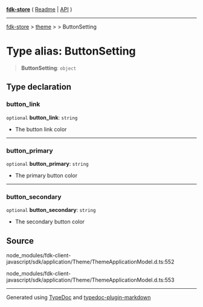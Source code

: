 [**fdk-store**](../../../README.md) ( [Readme](../../../README.md) \| [API](../../../API.md) )

---

[fdk-store](../../../API.md) > [theme](../../README.md) > [<internal>](../README.md) > ButtonSetting

# Type alias: ButtonSetting

> **ButtonSetting**: `object`

## Type declaration

### button_link

`optional` **button_link**: `string`

- The button link color

---

### button_primary

`optional` **button_primary**: `string`

- The primary button color

---

### button_secondary

`optional` **button_secondary**: `string`

- The secondary button color

## Source

node_modules/fdk-client-javascript/sdk/application/Theme/ThemeApplicationModel.d.ts:552

node_modules/fdk-client-javascript/sdk/application/Theme/ThemeApplicationModel.d.ts:553

---

Generated using [TypeDoc](https://typedoc.org/) and [typedoc-plugin-markdown](https://www.npmjs.com/package/typedoc-plugin-markdown)
